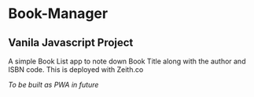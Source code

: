 # Book-Manager
## Vanila Javascript Project

A simple Book List app to note down Book Title along with the author and ISBN code.
This is deployed with Zeith.co

*To be built as PWA in future*


